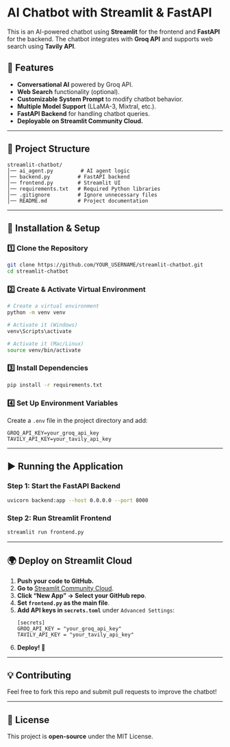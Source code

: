 # AI Chatbot with Streamlit & FastAPI

This is an AI-powered chatbot using **Streamlit** for the frontend and **FastAPI** for the backend. The chatbot integrates with **Groq API** and supports web search using **Tavily API**.

## 🚀 Features
- **Conversational AI** powered by Groq API.
- **Web Search** functionality (optional).
- **Customizable System Prompt** to modify chatbot behavior.
- **Multiple Model Support** (LLaMA-3, Mixtral, etc.).
- **FastAPI Backend** for handling chatbot queries.
- **Deployable on Streamlit Community Cloud.**

---

## 📂 Project Structure
```
streamlit-chatbot/
│── ai_agent.py         # AI agent logic
│── backend.py         # FastAPI backend
│── frontend.py        # Streamlit UI
│── requirements.txt   # Required Python libraries
│── .gitignore         # Ignore unnecessary files
│── README.md          # Project documentation
```

---

## 🔧 Installation & Setup
### 1️⃣ Clone the Repository
```sh
git clone https://github.com/YOUR_USERNAME/streamlit-chatbot.git
cd streamlit-chatbot
```

### 2️⃣ Create & Activate Virtual Environment
```sh
# Create a virtual environment
python -m venv venv

# Activate it (Windows)
venv\Scripts\activate

# Activate it (Mac/Linux)
source venv/bin/activate
```

### 3️⃣ Install Dependencies
```sh
pip install -r requirements.txt
```

### 4️⃣ Set Up Environment Variables
Create a `.env` file in the project directory and add:
```
GROQ_API_KEY=your_groq_api_key
TAVILY_API_KEY=your_tavily_api_key
```

---

## ▶️ Running the Application
### **Step 1: Start the FastAPI Backend**
```sh
uvicorn backend:app --host 0.0.0.0 --port 8000
```

### **Step 2: Run Streamlit Frontend**
```sh
streamlit run frontend.py
```

---

## 🌍 Deploy on Streamlit Cloud
1. **Push your code to GitHub.**
2. **Go to** [Streamlit Community Cloud](https://share.streamlit.io/).
3. **Click “New App” → Select your GitHub repo**.
4. **Set `frontend.py` as the main file**.
5. **Add API keys in `secrets.toml`** under `Advanced Settings`:
   ```
   [secrets]
   GROQ_API_KEY = "your_groq_api_key"
   TAVILY_API_KEY = "your_tavily_api_key"
   ```
6. **Deploy! 🎉**

---

## 💡 Contributing
Feel free to fork this repo and submit pull requests to improve the chatbot!

---

## 📜 License
This project is **open-source** under the MIT License.

